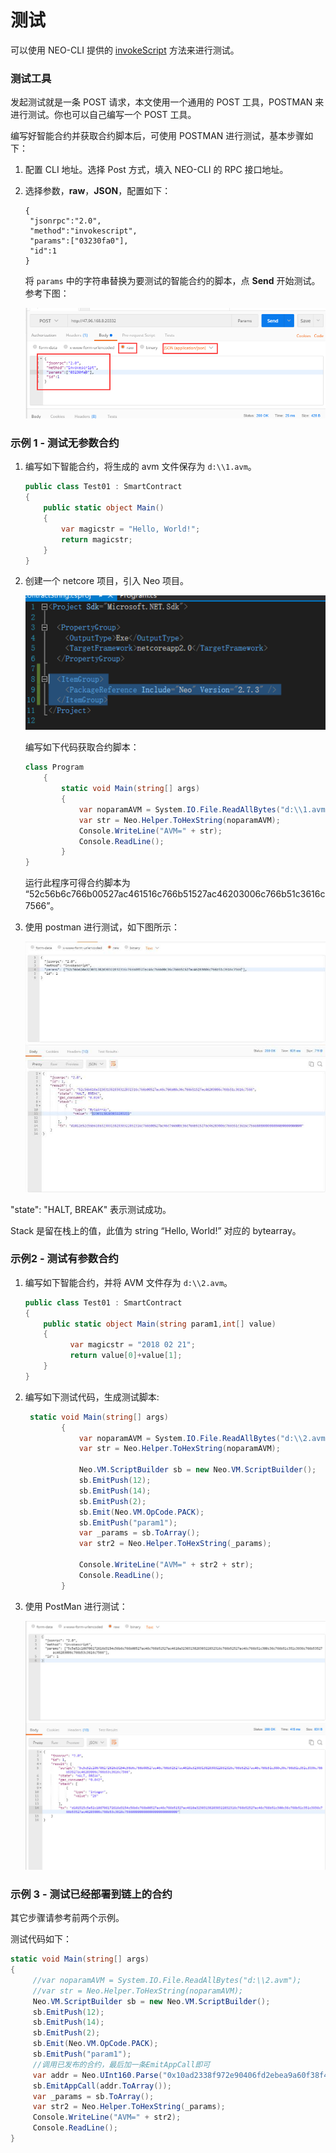 # 测试

可以使用 NEO-CLI 提供的 [invokeScript](../reference/rpc/latest-version/api/invokescript.md) 方法来进行测试。

### 测试工具

发起测试就是一条 POST 请求，本文使用一个通用的 POST 工具，POSTMAN 来进行测试。你也可以自己编写一个 POST 工具。

编写好智能合约并获取合约脚本后，可使用 POSTMAN 进行测试，基本步骤如下：

1. 配置 CLI 地址。选择 Post 方式，填入 NEO-CLI 的 RPC 接口地址。

2. 选择参数，**raw**，**JSON**，配置如下：

   ```
   {
    "jsonrpc":"2.0",
    "method":"invokescript",
    "params":["03230fa0"],
    "id":1
   }
   ```

   将 `params` 中的字符串替换为要测试的智能合约的脚本，点 **Send** 开始测试。参考下图：

   ![img](../assets/test1.png)

###  示例 1 - 测试无参数合约

1. 编写如下智能合约，将生成的 avm 文件保存为  `d:\\1.avm`。

    ```c#
    public class Test01 : SmartContract
    {
        public static object Main()
        {
            var magicstr = "Hello, World!";
            return magicstr;
        }
    }
    ```




2. 创建一个 netcore 项目，引入 Neo 项目。

   ![img](../assets/test2.png)

   编写如下代码获取合约脚本：

   ```c#
   class Program
       {
           static void Main(string[] args)
           {
               var noparamAVM = System.IO.File.ReadAllBytes("d:\\1.avm");
               var str = Neo.Helper.ToHexString(noparamAVM);
               Console.WriteLine("AVM=" + str);
               Console.ReadLine();
           }
   }
   ```

   运行此程序可得合约脚本为       “52c56b6c766b00527ac461516c766b51527ac46203006c766b51c3616c7566”。

3. 使用 postman 进行测试，如下图所示：

   ![img](../assets/test3.png)

"state": "HALT, BREAK" 表示测试成功。

Stack 是留在栈上的值，此值为 string “Hello, World!” 对应的 bytearray。

###  示例2 - 测试有参数合约

1. 编写如下智能合约，并将 AVM 文件存为 `d:\\2.avm`。

   ```c#
   public class Test01 : SmartContract
   {
       public static object Main(string param1,int[] value)
       {
             var magicstr = "2018 02 21";
             return value[0]+value[1];
       }
   }
   ```


2. 编写如下测试代码，生成测试脚本:

   ```c#
    static void Main(string[] args)
           {
               var noparamAVM = System.IO.File.ReadAllBytes("d:\\2.avm");
               var str = Neo.Helper.ToHexString(noparamAVM);

               Neo.VM.ScriptBuilder sb = new Neo.VM.ScriptBuilder();
               sb.EmitPush(12);
               sb.EmitPush(14);
               sb.EmitPush(2);
               sb.Emit(Neo.VM.OpCode.PACK);
               sb.EmitPush("param1");
               var _params = sb.ToArray();
               var str2 = Neo.Helper.ToHexString(_params);

               Console.WriteLine("AVM=" + str2 + str);
               Console.ReadLine();
           }
   ```

3. 使用 PostMan 进行测试：

   ![img](../assets/test4.png)


### 示例 3 - 测试已经部署到链上的合约

其它步骤请参考前两个示例。

测试代码如下：

```c#
static void Main(string[] args)
{
     //var noparamAVM = System.IO.File.ReadAllBytes("d:\\2.avm");
     //var str = Neo.Helper.ToHexString(noparamAVM);
     Neo.VM.ScriptBuilder sb = new Neo.VM.ScriptBuilder();
     sb.EmitPush(12);
     sb.EmitPush(14);
     sb.EmitPush(2);
     sb.Emit(Neo.VM.OpCode.PACK);
     sb.EmitPush("param1");
     //调用已发布的合约，最后加一条EmitAppCall即可
     var addr = Neo.UInt160.Parse("0x10ad2338f972e90406fd2ebea9a60f38f4aebd53");
     sb.EmitAppCall(addr.ToArray());
     var _params = sb.ToArray();
     var str2 = Neo.Helper.ToHexString(_params);
     Console.WriteLine("AVM=" + str2);
     Console.ReadLine();
}
```

